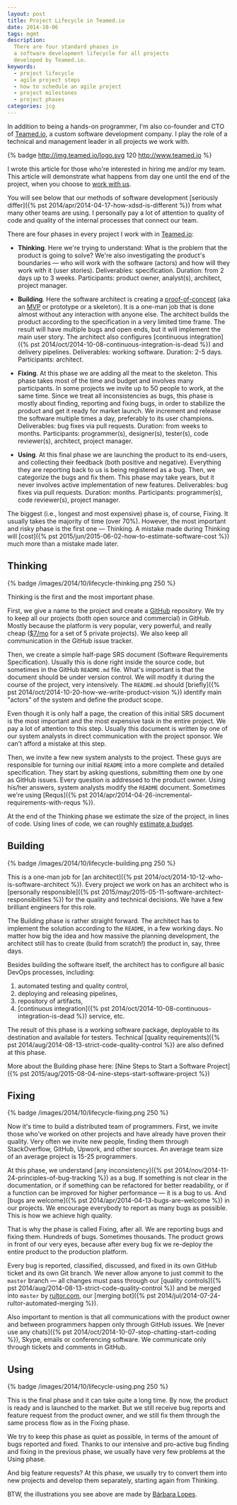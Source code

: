 ```yaml
---
layout: post
title: Project Lifecycle in Teamed.io
date: 2014-10-06
tags: mgmt
description:
  There are four standard phases in
  a software development lifecycle for all projects
  developed by Teamed.io.
keywords:
  - project lifecycle
  - agile project steps
  - how to schedule an agile project
  - project milestones
  - project phases
categories: jcg
---
```


In addition to being a hands-on programmer, I'm also co-founder and CTO of
[Teamed.io](http://www.teamed.io), a custom software development company.
I play the role of a technical and management leader in all projects
we work with.

{% badge http://img.teamed.io/logo.svg 120 http://www.teamed.io %}

I wrote this article for those who're interested in hiring me and/or
my team. This article will demonstrate what happens from day one until
the end of the project, when you choose to [work with us](mailto:hire@teamed.io).

You will see below that our methods of
software development [seriously differ]({% pst 2014/apr/2014-04-17-how-xdsd-is-different %})
from what many other teams are using. I personally pay a lot of attention to quality
of code and quality of the internal processes that connect our team.

<!--more-->

There are four phases in every project I work with in
[Teamed.io](http://www.teamed.io):

 * **Thinking**.
   Here we're trying to understand: What is the problem that the product
   is going to solve? We're also investigating the product's boundaries &mdash;
   who will work with the software (actors) and how will they work with it (user stories).
   Deliverables: specification.
   Duration: from 2 days up to 3 weeks.
   Participants: product owner, analyst(s), architect, project manager.

 * **Building**.
   Here the software architect is creating a [proof-of-concept](https://en.wikipedia.org/wiki/Proof_of_concept)
   (aka an [MVP](https://en.wikipedia.org/wiki/Minimum_viable_product) or prototype or a skeleton).
   It is a one-man job that is done almost without any interaction
   with anyone else. The architect builds the product according to the
   specification in a very limited time frame. The result will have
   multiple bugs and open ends, but it will implement the main user story.
   The architect also configures
   [continuous integration]({% pst 2014/oct/2014-10-08-continuous-integration-is-dead %}) and delivery pipelines.
   Deliverables: working software.
   Duration: 2-5 days.
   Participants: architect.

 * **Fixing**.
   At this phase we are adding all the meat to the skeleton. This phase
   takes most of the time and budget and involves many participants.
   In some projects we invite up to 50 people to work, at the same time.
   Since we treat all inconsistencies as bugs, this phase is mostly about
   finding, reporting and fixing bugs, in order to stabilize the product
   and get it ready for market launch. We increment and
   release the software multiple times a day, preferably to its user
   champions.
   Deliverables: bug fixes via pull requests.
   Duration: from weeks to months.
   Participants: programmer(s), designer(s), tester(s), code reviewer(s), architect, project manager.

 * **Using**.
   At this final phase we are launching the product to its end-users,
   and collecting their feedback (both positive and negative). Everything
   they are reporting back to us is being registered as a bug. Then,
   we categorize the bugs and fix them. This phase may take years, but
   it never involves active implementation of new features.
   Deliverables: bug fixes via pull requests.
   Duration: months.
   Participants: programmer(s), code reviewer(s), project manager.

The biggest (i.e., longest and most expensive) phase is, of course, Fixing. It
usually takes the majority of time (over 70%). However, the most important
and risky phase is the first one &mdash; Thinking. A mistake made during Thinking will
[cost]({% pst 2015/jun/2015-06-02-how-to-estimate-software-cost %})
much more than a mistake made later.

## Thinking

{% badge /images/2014/10/lifecycle-thinking.png 250 %}

Thinking is the first and the most important phase.

First, we give a name to the project and create a [GitHub](https://github.com) repository. We
try to keep all our projects (both open source and commercial) in GitHub.
Mostly because the platform is very popular, very powerful, and really cheap
([$7/mo](https://github.com/pricing) for a set of 5 private projects).
We also keep all communication in the GitHub issue tracker.

Then, we create a simple half-page SRS document (Software Requirements Specification). Usually
this is done right inside the source code, but sometimes in the GitHub `README.md` file. What's important
is that the document should be under version control. We will modify it
during the course of the project, very intensively. The `README.md` should
[briefly]({% pst 2014/oct/2014-10-20-how-we-write-product-vision %})
identify main "actors" of the system and define the product scope.

Even though it is only half a page, the creation of this initial SRS document
is the most important and the most expensive task in the entire project.
We pay a lot of attention to this step. Usually this document is written
by one of our system analysts in direct communication with the project sponsor. We can't afford
a mistake at this step.

Then, we invite a few new system analysts to the project. These guys
are responsible for turning our initial `README` into a more complete and detailed
specification. They start by asking questions, submitting them one by one
as GitHub issues. Every question is addressed to the product owner. Using
his/her answers, system analysts modify the `README` document.
Sometimes we're using [Requs]({% pst 2014/apr/2014-04-26-incremental-requirements-with-requs %}).

At the end of the Thinking phase we estimate the size of the project,
in lines of code. Using lines of code, we can roughly
[estimate a budget](http://www.teamed.io/calculator.html).

## Building

{% badge /images/2014/10/lifecycle-building.png 250 %}

This is a one-man job for
[an architect]({% pst 2014/oct/2014-10-12-who-is-software-architect %}).
Every project we work on
has an architect who is [personally responsible]({% pst 2015/may/2015-05-11-software-architect-responsibilities %})
for the quality and technical decisions. We have a few brilliant engineers
for this role.

The Building phase is rather straight forward. The architect has to implement the
solution according to the `README`, in a few working days. No matter
how big the idea and how massive the planning development, the architect
still has to create (build from scratch!) the product in, say, three days.

Besides building the software itself, the architect has to configure all
basic DevOps processes, including:
1) automated testing and quality control,
2) deploying and releasing pipelines,
3) repository of artifacts,
4) [continuous integration]({% pst 2014/oct/2014-10-08-continuous-integration-is-dead %}) service, etc.

The result of this phase is a working software package, deployable
to its destination and available for testers. Technical
[quality requirements]({% pst 2014/aug/2014-08-13-strict-code-quality-control %})
are also defined at this phase.

More about the Building phase here:
[Nine Steps to Start a Software Project]({% pst 2015/aug/2015-08-04-nine-steps-start-software-project %})

## Fixing

{% badge /images/2014/10/lifecycle-fixing.png 250 %}

Now it's time to build a distributed team of programmers. First, we
invite those who've worked on other projects and have already
have proven their quality. Very often we invite new people,
finding them through StackOverflow, GitHub, Upwork, and other sources.
An average team size of an average project is 15-25 programmers.

At this phase, we understand [any inconsistency]({% pst 2014/nov/2014-11-24-principles-of-bug-tracking %})
as a bug. If something is not clear
in the documentation, or if something can be refactored for better
readability, or if a function can be improved for higher performance &mdash;
it is a bug to us.
And [bugs are welcome]({% pst 2014/apr/2014-04-13-bugs-are-welcome %}) in our projects.
We encourage everybody to report as many bugs as possible. This is how
we achieve high quality.

That is why the phase is called Fixing, after all. We are reporting bugs and fixing
them. Hundreds of bugs. Sometimes thousands. The product
grows in front of our very eyes, because after every bug fix
we re-deploy the entire product to the production platform.

Every bug is reported, classified, discussed, and fixed in its
own GitHub ticket and its own Git branch. We never allow anyone
to just commit to the `master` branch &mdash; all changes must pass through
our [quality controls]({% pst 2014/aug/2014-08-13-strict-code-quality-control %})
and be merged into `master` by [rultor.com](http://www.rultor.com),
our [merging bot]({% pst 2014/jul/2014-07-24-rultor-automated-merging %}).

Also important to mention is that all communications with the product owner
and between programmers happen only through GitHub issues. We
[never use any chats]({% pst 2014/oct/2014-10-07-stop-chatting-start-coding %}),
Skype, emails or conferencing software. We communicate
only through tickets and comments in GitHub.

## Using

{% badge /images/2014/10/lifecycle-using.png 250 %}

This is the final phase and it can take quite a long time. By now, the product is
ready and is launched to the market. But we still receive bug reports
and feature request from the product owner, and we still fix them through
the same process flow as in the Fixing phase.

We try to keep this phase as quiet as possible, in terms of
the amount of bugs reported and fixed. Thanks to our intensive and
pro-active bug finding and fixing in the previous phase, we usually
have very few problems at the Using phase.

And big feature requests? At this phase, we usually try to convert
them into new projects and develop them separately, starting again
from Thinking.

BTW, the illustrations you see above are made by
[Bárbara Lopes](https://www.behance.net/lopesbarbara).
